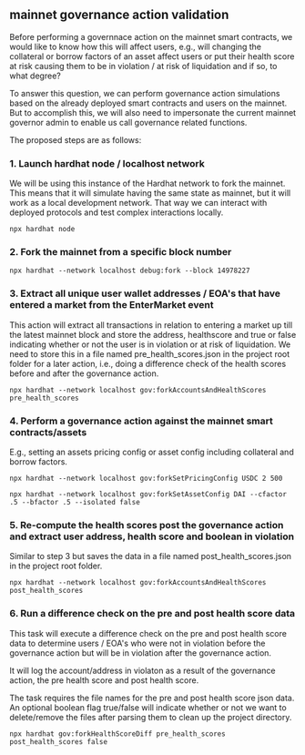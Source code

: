 ## mainnet governance action validation

Before performing a governnace action on the mainnet smart contracts, we would like to know how this will affect users, e.g., will changing the collateral or borrow factors of an asset affect users or put their health score at risk causing them to be in violation / at risk of liquidation and if so, to what degree?

To answer this question, we can perform governance action simulations based on the already deployed smart contracts and users on the mainnet. But to accomplish this, we will also need to impersonate the current mainnet governor admin to enable us call governance related functions.

The proposed steps are as follows:

### 1. Launch hardhat node / localhost network

We will be using this instance of the Hardhat network to fork the mainnet. This means that it will simulate having the same state as mainnet, but it will work as a local development network. That way we can interact with deployed protocols and test complex interactions locally.

`npx hardhat node`

### 2. Fork the mainnet from a specific block number

`npx hardhat --network localhost debug:fork --block 14978227`

### 3. Extract all unique user wallet addresses / EOA's that have entered a market from the EnterMarket event

This action will extract all transactions in relation to entering a market up till the latest mainnet block and store the address, healthscore and true or false indicating whether or not the user is in violation or at risk of liquidation. We need to store this in a file named pre_health_scores.json in the project root folder for a later action, i.e., doing a difference check of the health scores before and after the governance action.

`npx hardhat --network localhost gov:forkAccountsAndHealthScores pre_health_scores`

### 4. Perform a governance action against the mainnet smart contracts/assets

E.g., setting an assets pricing config or asset config including collateral and borrow factors.

`npx hardhat --network localhost gov:forkSetPricingConfig USDC 2 500`

`npx hardhat --network localhost gov:forkSetAssetConfig DAI --cfactor .5 --bfactor .5 --isolated false`


### 5. Re-compute the health scores post the governance action and extract user address, health score and boolean in violation

Similar to step 3 but saves the data in a file named post_health_scores.json in the project root folder.

`npx hardhat --network localhost gov:forkAccountsAndHealthScores post_health_scores`


### 6. Run a difference check on the pre and post health score data

This task will execute a difference check on the pre and post health score data to determine users / EOA's who were not in violation before the governance action but will be in violation after the governance action.

It will log the account/address in violaton as a result of the governance action, the pre health score and post health score.

The task requires the file names for the pre and post health score json data. An optional boolean flag true/false will indicate whether or not we want to delete/remove the files after parsing them to clean up the project directory.

`npx hardhat gov:forkHealthScoreDiff pre_health_scores post_health_scores false`